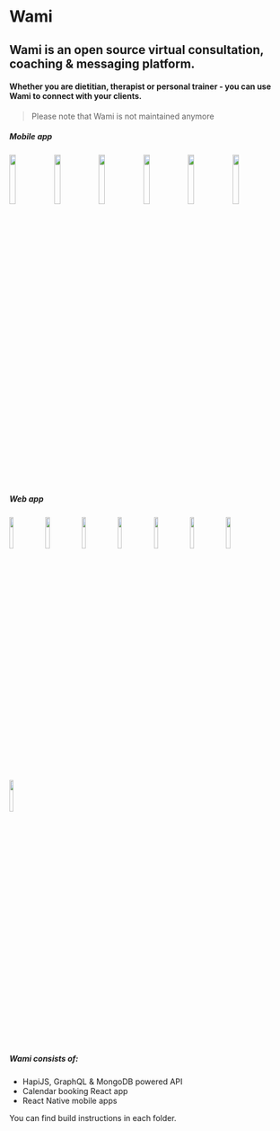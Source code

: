 # Wami
## Wami is an open source virtual consultation, coaching & messaging platform.
#### Whether you are dietitian, therapist or personal trainer - you can use Wami to connect with your clients.

> Please note that Wami is not maintained anymore

##### Mobile app

<p float="left">
  <img src="https://joduplessis.github.io/wami/images/screens/01.png" width="15%">
  <img src="https://joduplessis.github.io/wami/images/screens/02.png" width="15%">
  <img src="https://joduplessis.github.io/wami/images/screens/03.png" width="15%">
  <img src="https://joduplessis.github.io/wami/images/screens/04.png" width="15%">
  <img src="https://joduplessis.github.io/wami/images/screens/07.png" width="15%">
  <img src="https://joduplessis.github.io/wami/images/screens/08.png" width="15%">
</p>

##### Web app

<p float="left">
  <img src="https://joduplessis.com/store-images/Wami/web01.png" width="12%">
  <img src="https://joduplessis.com/store-images/Wami/web02.png" width="12%">
  <img src="https://joduplessis.com/store-images/Wami/web03.png" width="12%">
  <img src="https://joduplessis.com/store-images/Wami/web04.png" width="12%">
  <img src="https://joduplessis.com/store-images/Wami/web05.png" width="12%">
  <img src="https://joduplessis.com/store-images/Wami/web06.png" width="12%">
  <img src="https://joduplessis.com/store-images/Wami/web07.png" width="12%">
  <img src="https://joduplessis.com/store-images/Wami/web07.png" width="12%">
</p>

##### Wami consists of:

- HapiJS, GraphQL & MongoDB powered API
- Calendar booking React app
- React Native mobile apps


You can find build instructions in each folder.
